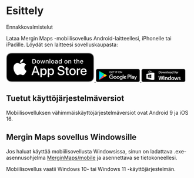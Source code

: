# **Esittely**

Ennakkovalmistelut

Lataa Mergin Maps -mobiilisovellus Android-laitteellesi, iPhonelle tai iPadille. Löydät sen laitteesi sovelluskaupasta:

<a href="https://apps.apple.com/us/app/input/id1478603559?ls=1" target="_blank" rel="noopener noreferrer"> <img src="img/app_store_badge_black.svg" alt="Download on the App Store"/> </a><a href="https://play.google.com/store/apps/details?id=uk.co.lutraconsulting" target="_blank" rel="noopener noreferrer"> <img src="img/google-play-badge.png" alt="Get it on Google Play" width="120"/> </a><a href="https://github.com/MerginMaps/mobile/releases/download/2025.3.0/mergin-maps-mobile-win64-2025_3_0.exe" target="_blank" rel="noopener noreferrer"> <img src="img/app_download_windows.png" alt="Available on Windows" width="120"/> </a>

## **Tuetut käyttöjärjestelmäversiot**

Mobiilisovelluksen vähimmäiskäyttöjärjestelmäversiot ovat Android 9 ja iOS 16.

## **Mergin Maps sovellus Windowsille**

Jos haluat käyttää mobiilisovellusta Windowsissa, sinun on ladattava .exe-asennusohjelma [MerginMaps/mobile](https://github.com/MerginMaps/mobile/releases/download/2025.3.0/mergin-maps-mobile-win64-2025_3_0.exe) ja asennettava se tietokoneellesi.

Mobiilisovellus vaatii Windows 10- tai Windows 11 -käyttöjärjestelmän.